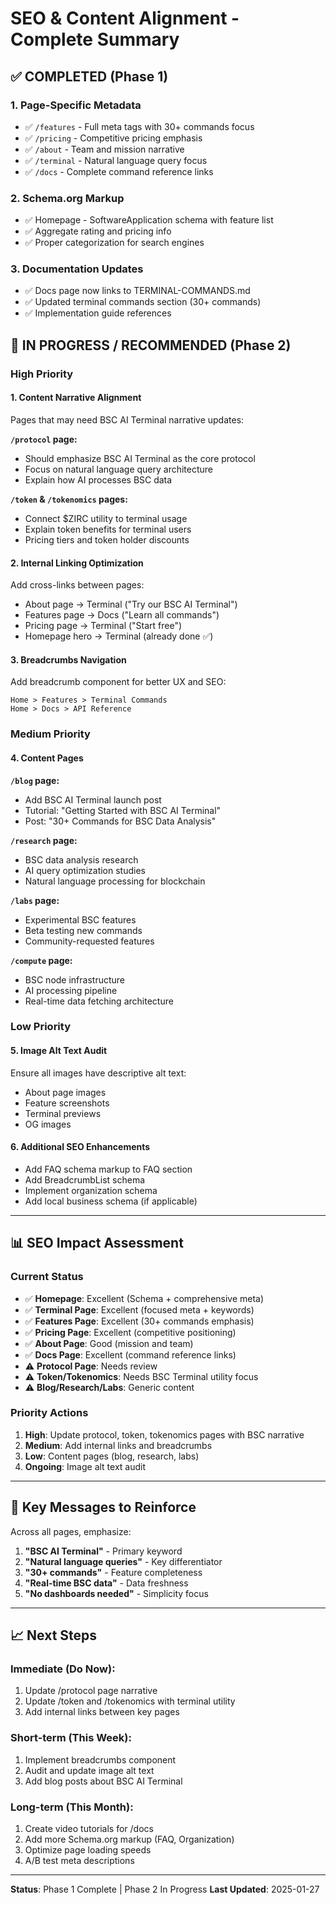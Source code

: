 # SEO & Content Alignment - Complete Summary

## ✅ COMPLETED (Phase 1)

### 1. Page-Specific Metadata
- ✅ `/features` - Full meta tags with 30+ commands focus
- ✅ `/pricing` - Competitive pricing emphasis
- ✅ `/about` - Team and mission narrative  
- ✅ `/terminal` - Natural language query focus
- ✅ `/docs` - Complete command reference links

### 2. Schema.org Markup
- ✅ Homepage - SoftwareApplication schema with feature list
- ✅ Aggregate rating and pricing info
- ✅ Proper categorization for search engines

### 3. Documentation Updates
- ✅ Docs page now links to TERMINAL-COMMANDS.md
- ✅ Updated terminal commands section (30+ commands)
- ✅ Implementation guide references

## 🔄 IN PROGRESS / RECOMMENDED (Phase 2)

### High Priority

#### 1. Content Narrative Alignment
Pages that may need BSC AI Terminal narrative updates:

**`/protocol` page:**
- Should emphasize BSC AI Terminal as the core protocol
- Focus on natural language query architecture
- Explain how AI processes BSC data

**`/token` & `/tokenomics` pages:**
- Connect $ZIRC utility to terminal usage
- Explain token benefits for terminal users
- Pricing tiers and token holder discounts

#### 2. Internal Linking Optimization
Add cross-links between pages:
- About page → Terminal ("Try our BSC AI Terminal")
- Features page → Docs ("Learn all commands")
- Pricing page → Terminal ("Start free")
- Homepage hero → Terminal (already done ✅)

#### 3. Breadcrumbs Navigation
Add breadcrumb component for better UX and SEO:
```
Home > Features > Terminal Commands
Home > Docs > API Reference
```

### Medium Priority

#### 4. Content Pages
**`/blog` page:**
- Add BSC AI Terminal launch post
- Tutorial: "Getting Started with BSC AI Terminal"
- Post: "30+ Commands for BSC Data Analysis"

**`/research` page:**
- BSC data analysis research
- AI query optimization studies
- Natural language processing for blockchain

**`/labs` page:**
- Experimental BSC features
- Beta testing new commands
- Community-requested features

**`/compute` page:**
- BSC node infrastructure
- AI processing pipeline
- Real-time data fetching architecture

### Low Priority

#### 5. Image Alt Text Audit
Ensure all images have descriptive alt text:
- About page images
- Feature screenshots
- Terminal previews
- OG images

#### 6. Additional SEO Enhancements
- Add FAQ schema markup to FAQ section
- Add BreadcrumbList schema
- Implement organization schema
- Add local business schema (if applicable)

---

## 📊 SEO Impact Assessment

### Current Status
- ✅ **Homepage**: Excellent (Schema + comprehensive meta)
- ✅ **Terminal Page**: Excellent (focused meta + keywords)
- ✅ **Features Page**: Excellent (30+ commands emphasis)
- ✅ **Pricing Page**: Excellent (competitive positioning)
- ✅ **About Page**: Good (mission and team)
- ✅ **Docs Page**: Excellent (command reference links)
- ⚠️ **Protocol Page**: Needs review
- ⚠️ **Token/Tokenomics**: Needs BSC Terminal utility focus
- ⚠️ **Blog/Research/Labs**: Generic content

### Priority Actions
1. **High**: Update protocol, token, tokenomics pages with BSC narrative
2. **Medium**: Add internal links and breadcrumbs
3. **Low**: Content pages (blog, research, labs)
4. **Ongoing**: Image alt text audit

---

## 🎯 Key Messages to Reinforce

Across all pages, emphasize:
1. **"BSC AI Terminal"** - Primary keyword
2. **"Natural language queries"** - Key differentiator
3. **"30+ commands"** - Feature completeness
4. **"Real-time BSC data"** - Data freshness
5. **"No dashboards needed"** - Simplicity focus

---

## 📈 Next Steps

### Immediate (Do Now):
1. Update /protocol page narrative
2. Update /token and /tokenomics with terminal utility
3. Add internal links between key pages

### Short-term (This Week):
1. Implement breadcrumbs component
2. Audit and update image alt text
3. Add blog posts about BSC AI Terminal

### Long-term (This Month):
1. Create video tutorials for /docs
2. Add more Schema.org markup (FAQ, Organization)
3. Optimize page loading speeds
4. A/B test meta descriptions

---

**Status**: Phase 1 Complete | Phase 2 In Progress
**Last Updated**: 2025-01-27

